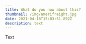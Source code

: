 ```yaml
---
title: What do you now about this?
thumbnail: /img/amerifreight.jpg
date: 2021-04-16T15:03:51.892Z
description: text
---
```

Text